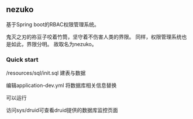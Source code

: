 ## nezuko

基于Spring boot的RBAC权限管理系统。

鬼灭之刃的祢豆子咬着竹筒，坚守着不伤害人类的界限。
同样，权限管理系统也是如此，界限分明。
故取名为nezuko。

### Quick start
/resources/sql/init.sql 建表与数据

编辑application-dev.yml 将数据库相关信息替换

可以运行

访问sys/druid可查看druid提供的数据库监控页面



